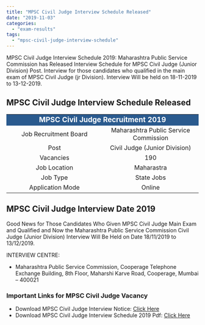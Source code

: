 ```yaml
---
title: "MPSC Civil Judge Interview Schedule Released"
date: "2019-11-03"
categories: 
  - "exam-results"
tags: 
  - "mpsc-civil-judge-interview-schedule"
---
```


MPSC Civil Judge Interview Schedule 2019: Maharashtra Public Service Commission has Released Interview Schedule for MPSC Civil Judge (Junior Division) Post. Interview for those candidates who qualified in the main exam of MPSC Civil Judge (jr Division). Interview Will be held on 18-11-2019 to 13-12-2019.

## **MPSC Civil Judge Interview Schedule Released**

<table style="border-collapse: collapse; width: 100%;"><tbody><tr><td style="width: 50%; background-color: #2a5a8e; text-align: center;" colspan="2"><span style="font-size: 14pt;"><strong><span style="color: #ffffff;">MPSC Civil Judge Recruitment 2019</span></strong></span></td></tr><tr><td style="width: 50%; text-align: center;"><span style="font-size: 12pt;">Job Recruitment Board</span></td><td style="width: 50%; text-align: center;"><span style="font-size: 12pt;">Maharashtra Public Service Commission</span></td></tr><tr><td style="width: 50%; text-align: center;"><span style="font-size: 12pt;">Post</span></td><td style="width: 50%; text-align: center;"><span style="font-size: 12pt;">Civil Judge (Junior Division)</span></td></tr><tr><td style="width: 50%; text-align: center;"><span style="font-size: 12pt;">Vacancies</span></td><td style="width: 50%; text-align: center;"><span style="font-size: 12pt;">190</span></td></tr><tr><td style="width: 50%; text-align: center;"><span style="font-size: 12pt;">Job Location</span></td><td style="width: 50%; text-align: center;"><span style="font-size: 12pt;">Maharastra</span></td></tr><tr><td style="width: 50%; text-align: center;"><span style="font-size: 12pt;">Job Type</span></td><td style="width: 50%; text-align: center;"><span style="font-size: 12pt;">State Jobs</span></td></tr><tr><td style="width: 50%; text-align: center;"><span style="font-size: 12pt;">Application Mode</span></td><td style="width: 50%; text-align: center;"><span style="font-size: 12pt;">Online</span></td></tr></tbody></table>

## **MPSC Civil Judge Interview Date 2019**

Good News for Those Candidates Who Given MPSC Civil Judge Main Exam and Qualified and Now the Maharashtra Public Service Commission Civil Judge (Junior Division) Interview Will Be Held on Date 18/11/2019 to 13/12/2019. 

INTERVIEW CENTRE:

- Maharashtra Public Service Commission, Cooperage Telephone Exchange Building, 8th Floor, Maharshi Karve Road, Cooperage, Mumbai – 400021

### **Important Links for MPSC Civil Judge Vacancy**

- Download MPSC Civil Judge Interview Notice: [Click Here](https://mpsc.gov.in/Site/Upload/Pdf/Desk901112019.pdf)
- Download MPSC Civil Judge Interview Schedule 2019 Pdf: [Click Here](https://mpsc.gov.in/Site/Upload/Pdf/INTERVIEW_SCHEDULE_11-2019.pdf)
